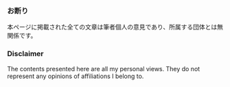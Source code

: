 ### お断り
本ページに掲載された全ての文章は筆者個人の意見であり、所属する団体とは無関係です。

### Disclaimer
The contents presented here are all my personal views. They do not represent any opinions of affiliations I belong to.
